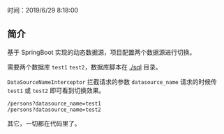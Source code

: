 时间：2019/6/29 8:18:00  

## 简介  

基于 SpringBoot 实现的动态数据源，项目配置两个数据源进行切换。

需要两个数据库 `test1` `test2`，数据库脚本在 [./sql](./sql) 目录。

`DataSourceNameInterceptor` 拦截请求的参数 `datasource_name` 请求的时候传 `test1` 或 `test2` 即可看到切换效果。

	/persons?datasource_name=test1
	/persons?datasource_name=test2

其它，一切都在代码里了。
